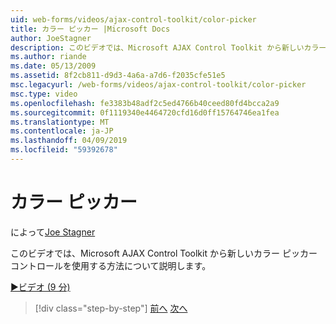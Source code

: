 ```yaml
---
uid: web-forms/videos/ajax-control-toolkit/color-picker
title: カラー ピッカー |Microsoft Docs
author: JoeStagner
description: このビデオでは、Microsoft AJAX Control Toolkit から新しいカラー ピッカー コントロールを使用する方法について説明します。
ms.author: riande
ms.date: 05/13/2009
ms.assetid: 8f2cb811-d9d3-4a6a-a7d6-f2035cfe51e5
msc.legacyurl: /web-forms/videos/ajax-control-toolkit/color-picker
msc.type: video
ms.openlocfilehash: fe3383b48adf2c5ed4766b40ceed80fd4bcca2a9
ms.sourcegitcommit: 0f1119340e4464720cfd16d0ff15764746ea1fea
ms.translationtype: MT
ms.contentlocale: ja-JP
ms.lasthandoff: 04/09/2019
ms.locfileid: "59392678"
---
```

# <a name="color-picker"></a>カラー ピッカー

によって[Joe Stagner](https://github.com/JoeStagner)

このビデオでは、Microsoft AJAX Control Toolkit から新しいカラー ピッカー コントロールを使用する方法について説明します。

[&#9654;ビデオ (9 分)](https://channel9.msdn.com/Blogs/ASP-NET-Site-Videos/color-picker)

> [!div class="step-by-step"]
> [前へ](control-extenders.md)
> [次へ](combo-box.md)
